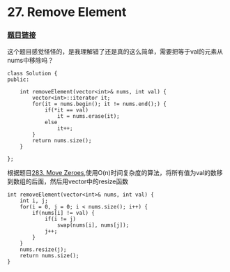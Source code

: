 # 27. Remove Element
### [题目链接](https://leetcode.com/problems/remove-element/description/)

这个题目感觉怪怪的，是我理解错了还是真的这么简单，需要把等于val的元素从nums中移除吗？

	class Solution {
	public:
	    
	    int removeElement(vector<int>& nums, int val) {
	        vector<int>::iterator it;
	        for(it = nums.begin(); it != nums.end();) {
	            if(*it == val)
	                it = nums.erase(it);
	            else
	                it++;
	        }
	        return nums.size();
	    }
	    
	};
	
根据题目[283. Move Zeroes](https://leetcode.com/problems/move-zeroes/description/),使用O(n)时间复杂度的算法，将所有值为val的数移到数组的后面，然后用vector中的resize函数

	int removeElement(vector<int>& nums, int val) {
        int i, j;
        for(i = 0, j = 0; i < nums.size(); i++) {
            if(nums[i] != val) {
                if(i != j) 
                    swap(nums[i], nums[j]);
                j++;
            }
        }
        nums.resize(j);
        return nums.size();
    }
